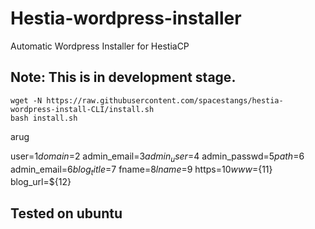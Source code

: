 # Hestia-wordpress-installer
Automatic Wordpress Installer for HestiaCP


## Note: This is in development stage.

```shell
wget -N https://raw.githubusercontent.com/spacestangs/hestia-wordpress-install-CLI/install.sh
bash install.sh
```
arug

user=$1
domain=$2
admin_email=$3
admin_user=$4
admin_passwd=$5
path=$6
admin_email=$6
blog_title=$7
fname=$8
lname=$9
https=${10}
www=${11}
blog_url=${12}

## Tested on ubuntu
